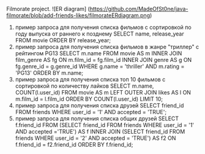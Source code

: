 Filmorate project.
![ER diagram] (https://github.com/MadeOfSt0ne/java-filmorate/blob/add-friends-likes/filmorateERdiagram.png)
1. пример запроса для получения списка фильмов с сортировкой по году выпуска от раннего к позднему
SELECT name, release_year
FROM movie
ORDER BY release_year;
2. пример запроса для получения списка фильмов в жанре "триллер" с рейтингом PG13
SELECT m.name
FROM movie AS m
INNER JOIN film_genre AS fg ON m.film_id = fg.film_id
INNER JOIN genre AS g ON fg.genre_id = g.genre_id
WHERE g.name = 'thriller' AND m.rating = 'PG13'
ORDER BY m.name;
3. пример запроса для получения списка топ 10 фильмов с сортировкой по количеству лайков
SELECT m.name, COUNT(l.user_id)
FROM movie AS m
LEFT OUTER JOIN likes AS l ON m.film_id = l.film_id
ORDER BY COUNT(l.user_id)
LIMIT 10;
4. пример запроса для получения списка друзей
SELECT friend_id
FROM friends
WHERE user_id = '1' AND accepted = 'TRUE';
5. пример запроса для получения списка общих друзей
SELECT f.friend_id
FROM (SELECT friend_id
      FROM friends
      WHERE user_id = '1' AND accepted ='TRUE') AS f
INNER JOIN (SELECT friend_id
            FROM friends
            WHERE user_id = '2' AND accepted = 'TRUE') AS f2 ON f.friend_id = f2.friend_id
ORDER BY f.friend_id;